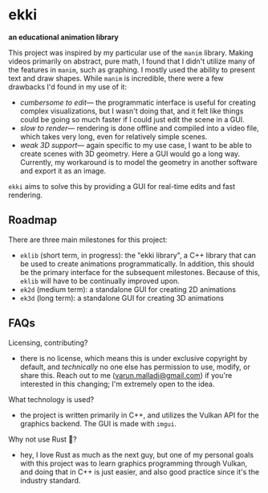 # ekki
**an educational animation library**

This project was inspired by my particular use of the `manim` library. Making videos primarily on abstract, pure math, I found that I didn't utilize many of the features in `manim`, such as graphing. I mostly used the ability to present text and draw shapes. While `manim` is incredible, there were a few drawbacks I'd found in my use of it:
* *cumbersome to edit*— the programmatic interface is useful for creating complex visualizations, but I wasn't doing that, and it felt like things could be going so much faster if I could just edit the scene in a GUI.
* *slow to render*— rendering is done offline and compiled into a video file, which takes very long, even for relatively simple scenes.
* *weak 3D support*— again specific to my use case, I want to be able to create scenes with 3D geometry. Here a GUI would go a long way. Currently, my workaround is to model the geometry in another software and export it as an image.

`ekki` aims to solve this by providing a GUI for real-time edits and fast rendering. 

## Roadmap
There are three main milestones for this project:
* `eklib` (short term, in progress): the "ekki library", a C++ library that can be used to create animations programmatically. In addition, this should be the primary interface for the subsequent milestones. Because of this, `eklib` will have to be continually improved upon. 
* `ek2d` (medium term): a standalone GUI for creating 2D animations
* `ek3d` (long term): a standalone GUI for creating 3D animations

## FAQs

Licensing, contributing?
* there is no license, which means this is under exclusive copyright by default, and *technically* no one else has permission to use, modify, or share this. Reach out to me (varun.malladi@gmail.com) if you're interested in this changing; I'm extremely open to the idea.

What technology is used?
* the project is written primarily in C++, and utilizes the Vulkan API for the graphics backend. The GUI is made with `imgui`.

Why not use Rust 🦀?
* hey, I love Rust as much as the next guy, but one of my personal goals with this project was to learn graphics programming through Vulkan, and doing that in C++ is just easier, and also good practice since it's the industry standard.

